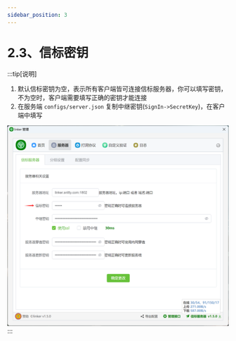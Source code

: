 ```yaml
---
sidebar_position: 3
---
```


# 2.3、信标密钥

:::tip[说明]

1. 默认信标密钥为空，表示所有客户端皆可连接信标服务器，你可以填写密钥，不为空时，客户端需要填写正确的密钥才能连接
2. 在服务端 `configs/server.json` 复制中继密钥(`SignIn->SecretKey`)，在客户端中填写

![Docusaurus Plushie](./img/signin.png)
:::
